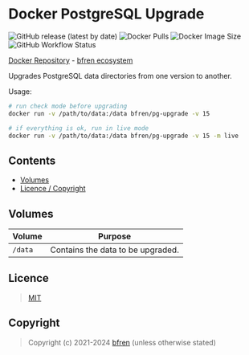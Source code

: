 # Docker PostgreSQL Upgrade

![GitHub release (latest by date)](https://img.shields.io/github/v/release/bfren/docker-pg-upgrade) ![Docker Pulls](https://img.shields.io/endpoint?url=https%3A%2F%2Fbfren.dev%2Fdocker%2Fpulls%2Fpg-upgrade) ![Docker Image Size](https://img.shields.io/endpoint?url=https%3A%2F%2Fbfren.dev%2Fdocker%2Fsize%2Fpg-upgrade) ![GitHub Workflow Status](https://img.shields.io/github/actions/workflow/status/bfren/docker-pg-upgrade/dev.yml?branch=main)

[Docker Repository](https://hub.docker.com/r/bfren/pg-upgrade) - [bfren ecosystem](https://github.com/bfren/docker)

Upgrades PostgreSQL data directories from one version to another.

Usage:

```bash
# run check mode before upgrading
docker run -v /path/to/data:/data bfren/pg-upgrade -v 15

# if everything is ok, run in live mode
docker run -v /path/to/data:/data bfren/pg-upgrade -v 15 -m live
```

## Contents

* [Volumes](#volumes)
* [Licence / Copyright](#licence)

## Volumes

| Volume  | Purpose                           |
| ------- | --------------------------------- |
| `/data` | Contains the data to be upgraded. |

## Licence

> [MIT](https://mit.bfren.dev/2021)

## Copyright

> Copyright (c) 2021-2024 [bfren](https://bfren.dev) (unless otherwise stated)

